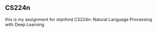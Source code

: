 ## CS224n
this is my assignment for stanford CS224n: Natural Language Processing with Deep Learning
